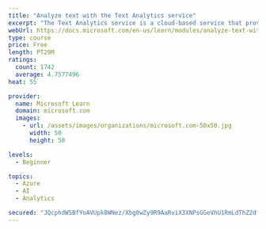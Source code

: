 ```yaml
---
title: "Analyze text with the Text Analytics service"
excerpt: "The Text Analytics service is a cloud-based service that provides advanced natural language processing over raw text for sentiment analysis, key phrase extraction, named entity recognition, and language detection."
webUrl: https://docs.microsoft.com/en-us/learn/modules/analyze-text-with-text-analytics-service/
type: course
price: Free
length: PT29M
ratings:
  count: 1742
  average: 4.7577496
heat: 55

provider:
  name: Microsoft Learn
  domain: microsoft.com
  images:
    - url: /assets/images/organizations/microsoft.com-50x50.jpg
      width: 50
      height: 50

levels:
  - Beginner

topics:
  - Azure
  - AI
  - Analytics

secured: "JQcphdWSBfYoAVUpk8WNez/Xbg0wZy9R9AaRviX3XNPsGGeVhU1RmLdThZ2dfgkeA/HrvGNwoz+t8ZWEV0ywkCZYAX0aV9mFgnpUns1Wn2ElYCrANR4cqjiHkl8JQoK8CHxsnhE/Buo5m2wB7nejaVYfZByZsLZ67O4hldjcyDighkLFnTr9LQZBgLEVc3DwDFu1CG8yb4xtaqYBMZugxjeYTvyJxGkimAAvyz4pWKUeAB8Cgsa6YzmSINBYwIsbs/gUl2Bh9Rwy5a+pbHp7JMm3uXO0IfvNZlZk9NTT7MUrXYX4wSIt38WgdKzvGC8nVb4ihyIsED75b/VP2ysxsGSECre9+vum3ispxZkVgxKqz6iaFwik2wvXN14D8Td/hxJw0alYThb1K1kC5JqGZoTkmhNYhMr3d4rACj/8HcI=;MzNAcAE/wM7TsgYvdMH7oA=="
---
```


